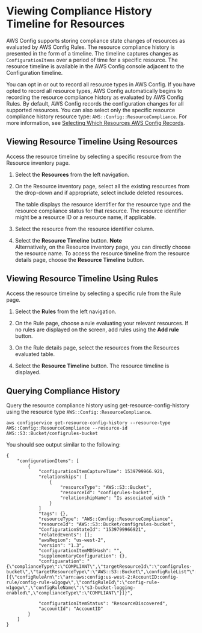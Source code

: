 # Viewing Compliance History Timeline for Resources<a name="view-compliance-history"></a>

AWS Config supports storing compliance state changes of resources as evaluated by AWS Config Rules\. The resource compliance history is presented in the form of a timeline\. The timeline captures changes as `ConfigurationItems` over a period of time for a specific resource\. The resource timeline is available in the AWS Config console adjacent to the Configuration timeline\. 

You can opt in or out to record all resource types in AWS Config\. If you have opted to record all resource types, AWS Config automatically begins to recording the resource compliance history as evaluated by AWS Config Rules\. By default, AWS Config records the configuration changes for all supported resources\. You can also select only the specific resource compliance history resource type: `AWS::Config::ResourceCompliance`\. For more information, see [Selecting Which Resources AWS Config Records](https://docs.aws.amazon.com/config/latest/developerguide/select-resources.html#select-resources-console)\.

## Viewing Resource Timeline Using Resources<a name="resources-route-compliance-history"></a>

Access the resource timeline by selecting a specific resource from the Resource inventory page\.

1. Select the **Resources** from the left navigation\.

1. On the Resource inventory page, select all the existing resources from the drop\-down and if appropriate, select include deleted resources\.

   The table displays the resource identifier for the resource type and the resource compliance status for that resource\. The resource identifier might be a resource ID or a resource name, if applicable\. 

1. Select the resource from the resource identifier column\.

1. Select the **Resource Timeline** button\.
**Note**  
Alternatively, on the Resource inventory page, you can directly choose the resource name\. To access the resource timeline from the resource details page, choose the **Resource Timeline** button\.

## Viewing Resource Timeline Using Rules<a name="rules-route-compliance-history"></a>

Access the resource timeline by selecting a specific rule from the Rule page\.

1. Select the **Rules** from the left navigation\.

1. On the Rule page, choose a rule evaluating your relevant resources\. If no rules are displayed on the screen, add rules using the **Add rule** button\.

1. On the Rule details page, select the resources from the Resources evaluated table\.

1. Select the **Resource Timeline** button\. The resource timeline is displayed\.

## Querying Compliance History<a name="quering-resource-compliance-history"></a>

Query the resource compliance history using get\-resource\-config\-history using the resource type `AWS::Config::ResourceCompliance`\.

```
aws configservice get-resource-config-history --resource-type AWS::Config::ResourceCompliance --resource-id AWS::S3::Bucket/configrules-bucket
```

You should see output similar to the following:

```
{
	"configurationItems": [
		{
			"configurationItemCaptureTime": 1539799966.921,
			"relationships": [
				{
					"resourceType": "AWS::S3::Bucket",
					"resourceId": "configrules-bucket",
					"relationshipName": "Is associated with "
				}
			]
			"tags": {},
			"resourceType": "AWS::Config::ResourceCompliance",
			"resourceId": "AWS::S3::Bucket/configrules-bucket",
			"ConfigurationStateId": "1539799966921",
			"relatedEvents": [];
			"awsRegion": "us-west-2",
			"version": "1.3",
			"configurationItemMD5Hash": "",
			"supplementaryConfiguration": {},
			"configuaration": "{\"complianceType\":\"COMPLIANT\",\"targetResourceId\":\"configrules-bucket\",\"targetResourceType\":\"AWS::S3::Bucket\",\configRuleList"\":[{\"configRuleArn\":\"arn:aws:config:us-west-2:AccountID:config-rule/config-rule-w1gogw\",\"configRuleId\":\"config-rule-w1gogw\",\"configRuleName\":\"s3-bucket-logging-enabled\",\"complianceType\":\"COMPLIANT\"}]}",
			
			"configurationItemStatus": "ResourceDiscovered",
			"accountId": "AccountID"
		}
	]
}
```
